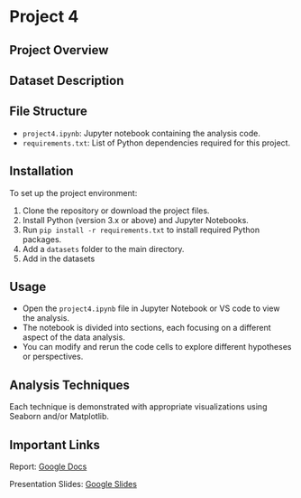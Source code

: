 # Project 4

## Project Overview

## Dataset Description

## File Structure

- `project4.ipynb`: Jupyter notebook containing the analysis code.
- `requirements.txt`: List of Python dependencies required for this project.

## Installation

To set up the project environment:

1. Clone the repository or download the project files.
2. Install Python (version 3.x or above) and Jupyter Notebooks.
3. Run `pip install -r requirements.txt` to install required Python packages.
4. Add a `datasets` folder to the main directory.
5. Add in the datasets

## Usage

- Open the `project4.ipynb` file in Jupyter Notebook or VS code to view the analysis.
- The notebook is divided into sections, each focusing on a different aspect of the data analysis.
- You can modify and rerun the code cells to explore different hypotheses or perspectives.

## Analysis Techniques

Each technique is demonstrated with appropriate visualizations using Seaborn and/or Matplotlib.

## Important Links

Report: [Google Docs](https://docs.google.com/document/d/1_uHO2i2JKADDBGFWtBEDdWbB4L5rg-0Mrkmxr2xr-Sw/edit?usp=sharing)

Presentation Slides: [Google Slides](https://docs.google.com/presentation/d/1kLN96cSxOZiTaoHfYGIN81VMdP-QEhJb0ISpURfhslg/edit?usp=sharing)

